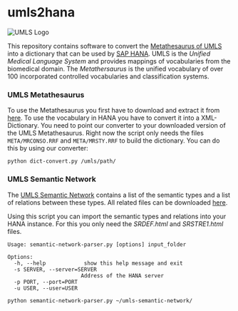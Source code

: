 # umls2hana

![UMLS Logo](http://www.nlm.nih.gov/research/umls/images/UMLS_header_newtree.gif)

This repository contains software to convert the [Metathesaurus of UMLS](http://www.nlm.nih.gov/research/umls/) into a dictionary that can be used by [SAP HANA](https://en.wikipedia.org/wiki/SAP_HANA). UMLS is the *Unified Medical Language System* and provides mappings of vocabularies from the biomedical domain. The *Metathersaurus* is the unified vocabulary of over 100 incorporated controlled vocabularies and classification systems.

### UMLS Metathesaurus

To use the Metathesaurus you first have to download and extract it from [here](http://www.nlm.nih.gov/research/umls/licensedcontent/umlsknowledgesources.html). To use the vocabulary in HANA you have to convert it into a XML-Dictionary. You need to point our converter to your downloaded version of the UMLS Metathesaurus. Right now the script only needs the files `META/MRCONSO.RRF` and `META/MRSTY.RRF` to build the dictionary. You can do this by using our converter:

```
python dict-convert.py /umls/path/
```


### UMLS Semantic Network

The [UMLS Semantic Network](http://semanticnetwork.nlm.nih.gov/) contains a list of the semantic types and a list of relations between these types. All related files can be downloaded [here](http://semanticnetwork.nlm.nih.gov/Download/index.html).

Using this script you can import the semantic types and relations into your HANA instance. For this you only need the *SRDEF.html* and *SRSTRE1.html* files.

```
Usage: semantic-network-parser.py [options] input_folder

Options:
  -h, --help            show this help message and exit
  -s SERVER, --server=SERVER
                       Address of the HANA server
  -p PORT, --port=PORT  
  -u USER, --user=USER 
```

```
python semantic-network-parser.py ~/umls-semantic-network/
```
